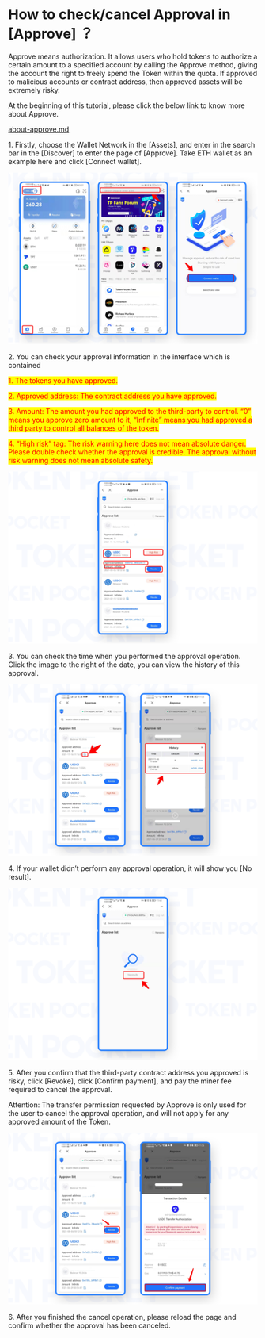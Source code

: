 # How to check/cancel Approval in \[Approve] ？

Approve means authorization. It allows users who hold tokens to authorize a certain amount to a specified account by calling the Approve method, giving the account the right to freely spend the Token within the quota. If approved to malicious accounts or contract address, then approved assets will be extremely risky.

At the beginning of this tutorial, please click the below link to know more about Approve.

[about-approve.md](about-approve.md "mention")

1\. Firstly, choose the Wallet Network in the \[Assets], and enter in the search bar in the \[Discover] to enter the page of \[Approve]. Take ETH wallet as an example here and click \[Connect wallet].

&#x20;

![](<../../.gitbook/assets/1 拷贝 (1).png>)

2\. You can check your approval information in the interface which is contained

<mark style="color:red;">1. The tokens you have approved.</mark>

<mark style="color:red;">2. Approved address: The contract address you have approved.</mark>

<mark style="color:red;">3.  Amount: The amount you had approved to the third-party to control. “0” means you approve zero amount to it, “Infinite” means you had approved a third party to control all balances of the token.</mark>

<mark style="color:red;">4. “High risk” tag: The risk warning here does not mean absolute danger. Please double check whether the approval is credible. The approval without risk warning does not mean absolute safety.</mark>

![](<../../.gitbook/assets/2 拷贝.png>)

3\. You can check the time when you performed the approval operation. Click the image to the right of the date, you can view the history of this approval.

![](<../../.gitbook/assets/3 拷贝.png>)

4\. If your wallet didn’t perform any approval operation, it will show you \[No result].

![](<../../.gitbook/assets/4 拷贝.png>)

5\. After you confirm that the third-party contract address you approved is risky, click \[Revoke], click \[Confirm payment], and pay the miner fee required to cancel the approval.

Attention: The transfer permission requested by Approve is only used for the user to cancel the approval operation, and will not apply for any approved amount of the Token.

![](<../../.gitbook/assets/5 拷贝.png>)

6\. After you finished the cancel operation, please reload the page and confirm whether the approval has been canceled.
